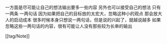 一方面是尽可能让自己的想法输出要多一些内容
另外也可以接受自己的想法 只有一两条 一两句话 因为如果把自己的目标放的太宏大，忽略这种小的观点 那会放大人的启动成本 很多时候本身只想说一两句话，但是说的兴起了，就越说越多 如果忽略这些一两句话的内容，很有可能让人没有那些较为长串的输出

[[tag/Note]]